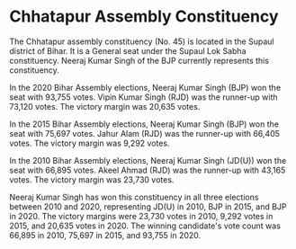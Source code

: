 # Chhatapur Assembly Constituency

The Chhatapur assembly constituency (No. 45) is located in the Supaul district of Bihar. It is a General seat under the Supaul Lok Sabha constituency. Neeraj Kumar Singh of the BJP currently represents this constituency.

In the 2020 Bihar Assembly elections, Neeraj Kumar Singh (BJP) won the seat with 93,755 votes. Vipin Kumar Singh (RJD) was the runner-up with 73,120 votes. The victory margin was 20,635 votes.

In the 2015 Bihar Assembly elections, Neeraj Kumar Singh (BJP) won the seat with 75,697 votes. Jahur Alam (RJD) was the runner-up with 66,405 votes. The victory margin was 9,292 votes.

In the 2010 Bihar Assembly elections, Neeraj Kumar Singh (JD(U)) won the seat with 66,895 votes. Akeel Ahmad (RJD) was the runner-up with 43,165 votes. The victory margin was 23,730 votes.

Neeraj Kumar Singh has won this constituency in all three elections between 2010 and 2020, representing JD(U) in 2010, BJP in 2015, and BJP in 2020. The victory margins were 23,730 votes in 2010, 9,292 votes in 2015, and 20,635 votes in 2020. The winning candidate's vote count was 66,895 in 2010, 75,697 in 2015, and 93,755 in 2020.
